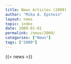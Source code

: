 ```yaml
---
title: News Articles (2009)
author: "Mika A. Epstein"
layout: news
topic: index
date: 2009-01-01
permalink: /news/2009/
categories: ["News"]
tags: ["2009"]
---
```


{{< news >}}